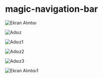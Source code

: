 # magic-navigation-bar
![Ekran Alıntısı](https://user-images.githubusercontent.com/100679013/173196398-57cbf80a-54e3-42c3-9341-a2b2c06a2ab2.PNG)  <br>

![Adsız](https://user-images.githubusercontent.com/100679013/173196330-cb8f8a6a-b1fd-43b0-bd91-66568ab88e13.png) <br>


![Adsız1](https://user-images.githubusercontent.com/100679013/173196377-10b7179a-68b4-4275-ba4f-59553c141661.png)  <br>

![Adsız2](https://user-images.githubusercontent.com/100679013/173196413-20e04b18-7d15-42d4-a870-d2d8eb552653.png)  <br>


![Adsız3](https://user-images.githubusercontent.com/100679013/173196423-fae2e7bd-baad-4e76-875c-50d2e0e75cea.png)  <br>


![Ekran Alıntısı1](https://user-images.githubusercontent.com/100679013/173196434-94b0018b-2a0d-4023-8127-3a3d3805f1da.PNG)  <br>

